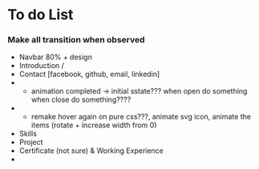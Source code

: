 # To do List
### Make all transition when observed
- Navbar 80% + design
- Introduction /
- Contact [facebook, github, email, linkedin]
- - animation completed -> initial sstate??? when open do something when close do something????
- - remake hover again on pure css???, animate svg icon,
 animate the items (rotate + increase width from 0) 
- Skills
- Project
- Certificate (not sure) & Working Experience
- 